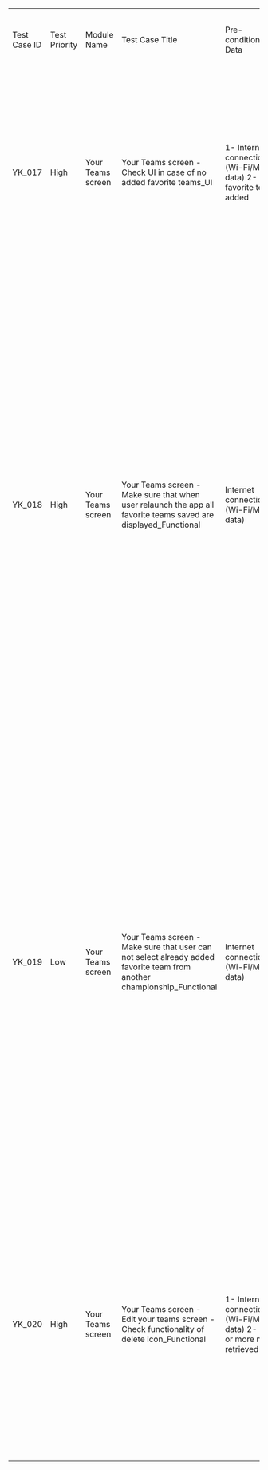 <table>
    <tr>
        <td>Test Case ID</td>
        <td>Test Priority</td>
        <td>Module Name</td>
        <td>Test Case Title</td>
        <td>Pre-conditions/Test Data</td>
        <td>Test Step</td>
        <td>Expected Result</td>
        <td>Actual result</td>
        <td>Status (Pass, Fail, Not Executed, Blocked, On Hold)</td>
        <td>Test Case designed by</td>
    </tr>
    <tr>
        <td>YK_017</td>
        <td>High</td>
        <td>Your Teams screen</td>
        <td>Your Teams screen - Check UI in case of no added favorite teams_UI</td>
        <td>1- Internet connection (Wi-Fi/Mobile data) 2- No favorite teams added</td>
        <td>1- Connect to internet (WiFi/Mobile data) 2- Open "Yallakora" app and wait till splash screen timeout 3- Tap on "Your Teams" while there is no added favorite teams</td>
        <td>1- Internet should be connected successfully 2- "Splash" screen should be displayed, then "Main" screen should be displayed 3- "Your Teams" screen UI should be as in UI document containing logo, info message and a button to add favorite teams</td>
        <td>Not yet executed</td>
        <td>Not Executed</td>
        <td>Hadeel</td>
    </tr>
    <tr>
        <td>YK_018</td>
        <td>High</td>
        <td>Your Teams screen</td>
        <td>Your Teams screen - Make sure that when user relaunch the app all favorite teams saved are displayed_Functional </td>
        <td>Internet connection (Wi-Fi/Mobile data)</td>
        <td>1- Connect to internet (WiFi/Mobile data) 2- Open "Yallakora" app and wait till splash screen timeout 3- Tap on "Your Teams"  4- Tap on "Add" icon at the top right of the screen 5- Select champtionship 6- Select team and tap on "Agree" button 7- Close the app 8- Open the app again 9- Tap on "Your Teams" </td>
        <td>1- Internet should be connected successfully 2- "Splash" screen should be displayed, then "Main" screen should be displayed 3- "Your Teams" screen should be displayed 4- List of championships should be displayed 5- List of Teams inside the selected champtionship should be displayed 6- User will be navigated to "Your Teams" screen with the selected favorite team displayed 7- App should be closed 8- "Splash" screen should be displayed, then "Main" screen should be displayed 9- The selected favorite team should displayed in "Your Teams" screen</td>
        <td>Not yet executed</td>
        <td>Not Executed</td>
        <td>Hadeel</td>
    </tr>
    <tr>
        <td>YK_019</td>
        <td>Low</td>
        <td>Your Teams screen</td>
        <td>Your Teams screen - Make sure that user can not select already added favorite team from another championship_Functional </td>
        <td>Internet connection (Wi-Fi/Mobile data)</td>
        <td>1- Connect to internet (WiFi/Mobile data) 2- Open "Yallakora" app and wait till splash screen timeout 3- Tap on "Your Teams"  4- Tap on "Add" icon at the top right of the screen 5- Select champtionship 6- Select team and tap on "Agree" button 7- Tap on "Add" icon at the top right of the screen 8- Select another champtionship containing your favorite team added 9- Check the favorite team added in the list of teams</td>
        <td>1- Internet should be connected successfully 2- "Splash" screen should be displayed, then "Main" screen should be displayed 3- "Your Teams" screen should be displayed 4- List of championships should be displayed 5- List of teams inside the selected champtionship should be displayed 6- User will be navigated to "Your Teams" screen with the selected favorite team displayed 7- List of championships should be displayed 8- List of teams inside the selected champtionship should be displayed 9- The already added favorite team is selected</td>
        <td>Not yet executed</td>
        <td>Not Executed</td>
        <td>Hadeel</td>
    </tr>
    <tr>
        <td>YK_020</td>
        <td>High</td>
        <td>Your Teams screen</td>
        <td>Your Teams screen - Edit your teams screen - Check functionality of delete icon_Functional</td>
        <td>1- Internet connection (Wi-Fi/Mobile data) 2- One or more news retrieved</td>
        <td>1- Connect to internet (WiFi/Mobile data) 2- Open "Yallakora" app and wait till splash screen timeout 3- Tap on "Your teams"  4- Tap on "Edit" icon at the top right of the screen 5- Tap on "Delete" icon</td>
        <td>1- Internet should be connected successfully 2- "Splash" screen should be displayed, then "Main" screen should be displayed 3- "Your Teams" screen should be displayed 4- "Edit your teams" screen should be displayed containing all added favorite teams 5- Team should be deleted from the list and from the list in "Your team" screen </td>
        <td>Not yet executed</td>
        <td>Not Executed</td>
        <td>Hadeel</td>
    </tr>
</table>